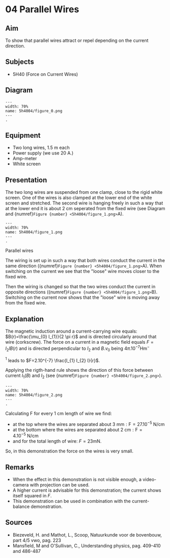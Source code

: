 # 04 Parallel Wires 
  
## Aim   
 To show that parallel wires attract or repel depending on the current direction.    
  
## Subjects   
* 5H40 (Force on Current Wires)   

## Diagram
   
```{figure} figures/figure_0.png  
---  
width: 70%  
name: 5h4004/figure_0.png  
---  
. 
```

## Equipment
- Two long wires, $1.5 \mathrm{~m}$ each
- Power supply (we use $20 \mathrm{~A}$.)
- Amp-meter
- White screen
    
  
## Presentation   
The two long wires are suspended from one clamp, close to the rigid white screen. One of the wires is also clamped at the lower end of the white screen and stretched. The second wire is hanging freely in such a way that at the lower end it is about $2 \mathrm{~cm}$ seperated from the fixed wire (see Diagram and {numref}`Figure {number} <5h4004/figure_1.png>`A).    
```{figure} figures/figure_1.png  
---  
width: 70%  
name: 5h4004/figure_1.png  
---  
. 
```
 Parallel wires    
  
The wiring is set up in such a way that both wires conduct the current in the same direction ({numref}`Figure {number} <5h4004/figure_1.png>`A). When switching on the current we see that the "loose" wire moves closer to the fixed wire.

Then the wiring is changed so that the two wires conduct the current in opposite directions ({numref}`Figure {number} <5h4004/figure_1.png>`B). Switching on the current now shows that the "loose" wire is moving away from the fixed wire.    
  
## Explanation   
The magnetic induction around a current-carrying wire equals: $B(r)=\frac{\mu_{0} I_{1}}{2 \pi r}$ and is directed circularly around that wire (corkscrew). The force on a current in a magnetic field equals $F=I_{2} l B(r)$ and is directed perpendicular to $I_{2}$ and $B . v_{0}$ being $4 \pi .10^{-7} \mathrm{Hm}^{-}$

${ }^{1}$ leads to $F=2.10^{-7} \frac{I_{1} I_{2} l}{r}$.

Applying the rigth-hand rule shows the direction of this force between current $I_{1}(B)$ and $I_{2}$ (see {numref}`Figure {number} <5h4004/figure_2.png>`).

```{figure} figures/figure_2.png  
---  
width: 70%  
name: 5h4004/figure_2.png  
---  
. 
```
Calculating $\mathrm{F}$ for every $1 \mathrm{~cm}$ length of wire we find:

- at the top where the wires are separated about $3 \mathrm{~mm}: \mathrm{F}=27.10^{-5} \mathrm{~N} / \mathrm{cm}$
- at the bottom where the wires are separated about $2 \mathrm{~cm}: \mathrm{F}=4.10^{-5} \mathrm{~N} / \mathrm{cm}$
- and for the total length of wire: $F=23 \mathrm{mN}$.

So, in this demonstration the force on the wires is very small.
  
## Remarks
 *  When the effect in this demonstration is not visible enough, a video-camera with projection can be used. 
 *  A higher current is advisable for this demonstration; the current shows itself squared in $F$. 
 *  This demonstration can be used in combination with the current-balance demonstration.   
  
## Sources
 *  Biezeveld, H. and Mathot, L., Scoop, Natuurkunde voor de bovenbouw, part 4/5 vwo, pag. 223 
 *  Mansfield, M and O'Sullivan, C., Understanding physics, pag. 409-410 and 486-487
  